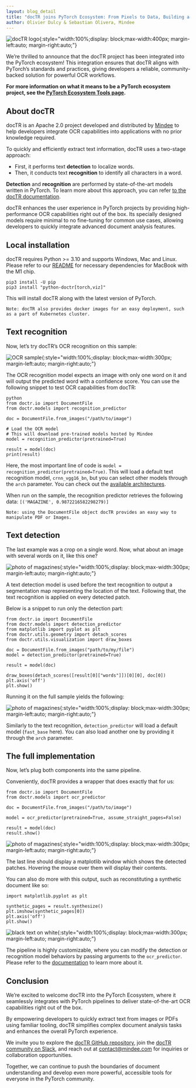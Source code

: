 ```yaml
---
layout: blog_detail
title: "docTR joins PyTorch Ecosystem: From Pixels to Data, Building a Recognition Pipeline with PyTorch and docTR"
author: Olivier Dulcy & Sebastian Olivera, Mindee
---
```


![docTR logo](/assets/images/doctr-joins-pytorch-ecosystem/fg1.png){:style="width:100%;display: block;max-width:400px; margin-left:auto; margin-right:auto;"}

We’re thrilled to announce that the docTR project has been integrated into the PyTorch ecosystem! This integration ensures that docTR aligns with PyTorch’s standards and practices, giving developers a reliable, community-backed solution for powerful OCR workflows.

**For more information on what it means to be a PyTorch ecosystem project, see the [PyTorch Ecosystem Tools page](https://pytorch.org/ecosystem/).**


## About docTR

docTR is an Apache 2.0 project developed and distributed by [Mindee](https://www.mindee.com/) to help developers integrate OCR capabilities into applications with no prior knowledge required.

To quickly and efficiently extract text information, docTR uses a two-stage approach:



* First, it performs text **detection** to localize words.
* Then, it conducts text **recognition** to identify all characters in a word.

**Detection** and **recognition** are performed by state-of-the-art models written in PyTorch. To learn more about this approach, you can refer [to the docTR documentation](https://mindee.github.io/doctr/using_doctr/using_models.html).

docTR enhances the user experience in PyTorch projects by providing high-performance OCR capabilities right out of the box. Its specially designed models require minimal to no fine-tuning for common use cases, allowing developers to quickly integrate advanced document analysis features.


## Local installation

docTR requires Python >= 3.10 and supports Windows, Mac and Linux. Please refer to our [README](https://github.com/mindee/doctr?tab=readme-ov-file#installation) for necessary dependencies for MacBook with the M1 chip.

```
pip3 install -U pip
pip3 install "python-doctr[torch,viz]"
```

This will install docTR along with the latest version of PyTorch.


```
Note: docTR also provides docker images for an easy deployment, such as a part of Kubernetes cluster.
```



## Text recognition

Now, let’s try docTR’s OCR recognition on this sample:


![OCR sample](/assets/images/doctr-joins-pytorch-ecosystem/fg2.jpg){:style="width:100%;display: block;max-width:300px; margin-left:auto; margin-right:auto;"}


The OCR recognition model expects an image with only one word on it and will output the predicted word with a confidence score. You can use the following snippet to test OCR capabilities from docTR:

```
python
from doctr.io import DocumentFile
from doctr.models import recognition_predictor

doc = DocumentFile.from_images("/path/to/image")

# Load the OCR model
# This will download pre-trained models hosted by Mindee
model = recognition_predictor(pretrained=True)

result = model(doc)
print(result)
```

Here, the most important line of code is `model = recognition_predictor(pretrained=True)`. This will load a default text recognition model, `crnn_vgg16_bn`, but you can select other models through the `arch` parameter. You can check out the [available architectures](https://mindee.github.io/doctr/using_doctr/using_models.html).

When run on the sample, the recognition predictor retrieves the following data: `[('MAGAZINE', 0.9872216582298279)]`


```
Note: using the DocumentFile object docTR provides an easy way to manipulate PDF or Images.
```



## Text detection

The last example was a crop on a single word. Now, what about an image with several words on it, like this one?


![photo of magazines](/assets/images/doctr-joins-pytorch-ecosystem/fg3.jpg){:style="width:100%;display: block;max-width:300px; margin-left:auto; margin-right:auto;"}


A text detection model is used before the text recognition to output a segmentation map representing the location of the text. Following that, the text recognition is applied on every detected patch.

Below is a snippet to run only the detection part:

```
from doctr.io import DocumentFile
from doctr.models import detection_predictor
from matplotlib import pyplot as plt
from doctr.utils.geometry import detach_scores
from doctr.utils.visualization import draw_boxes

doc = DocumentFile.from_images("path/to/my/file")
model = detection_predictor(pretrained=True)

result = model(doc)

draw_boxes(detach_scores([result[0]["words"]])[0][0], doc[0])
plt.axis('off')
plt.show()
```

Running it on the full sample yields the following:


![photo of magazines](/assets/images/doctr-joins-pytorch-ecosystem/fg4.png){:style="width:100%;display: block;max-width:300px; margin-left:auto; margin-right:auto;"}


Similarly to the text recognition, `detection_predictor` will load a default model (`fast_base` here). You can also load another one by providing it through the `arch` parameter.


## The full implementation

Now, let’s plug both components into the same pipeline. 

Conveniently, docTR provides a wrapper that does exactly that for us:

```
from doctr.io import DocumentFile
from doctr.models import ocr_predictor

doc = DocumentFile.from_images("/path/to/image")

model = ocr_predictor(pretrained=True, assume_straight_pages=False)

result = model(doc)
result.show()
```

![photo of magazines](/assets/images/doctr-joins-pytorch-ecosystem/fg5.png){:style="width:100%;display: block;max-width:300px; margin-left:auto; margin-right:auto;"}

The last line should display a matplotlib window which shows the detected patches. Hovering the mouse over them will display their contents.

You can also do more with this output, such as reconstituting a synthetic document like so:

```
import matplotlib.pyplot as plt

synthetic_pages = result.synthesize()
plt.imshow(synthetic_pages[0])
plt.axis('off')
plt.show()
```

![black text on white](/assets/images/doctr-joins-pytorch-ecosystem/fg6.png){:style="width:100%;display: block;max-width:300px; margin-left:auto; margin-right:auto;"}


The pipeline is highly customizable, where you can modify the detection or recognition model behaviors by passing arguments to the `ocr_predictor`. Please refer to the [documentation](https://mindee.github.io/doctr/using_doctr/using_models.html) to learn more about it. 


## Conclusion

We’re excited to welcome docTR into the PyTorch Ecosystem, where it seamlessly integrates with PyTorch pipelines to deliver state-of-the-art OCR capabilities right out of the box. 

By empowering developers to quickly extract text from images or PDFs using familiar tooling, docTR simplifies complex document analysis tasks and enhances the overall PyTorch experience.

We invite you to explore the [docTR GitHub repository](https://github.com/mindee/doctr), join the [docTR community on Slack](https://slack.mindee.com/), and reach out at contact@mindee.com for inquiries or collaboration opportunities. 

Together, we can continue to push the boundaries of document understanding and develop even more powerful, accessible tools for everyone in the PyTorch community.